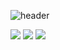 ![header](https://capsule-render.vercel.app/api?type=waving&color=EADFF2&height=250&section=header&text=HyoJin%20SHIN&fontSize=70&animation=fadeIn&fontAlignY=38&desc=%20&descAlignY=62&descAlign=62)

<img src="https://img.shields.io/badge/C-A8B9CC?style=flat-square&logo=C&logoColor=black"/>
<img src="https://img.shields.io/badge/C++-00599C?style=flat-square&logo=C%2B%2B&logoColor=white"/>
<img src="https://img.shields.io/badge/Python-3766AB?style=flat-square&logo=Python&logoColor=white"/></a>&nbsp
